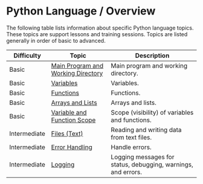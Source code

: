 # Python Language / Overview #

The following table lists information about specific Python language topics.
These topics are support lessons and training sessions.
Topics are listed generally in order of basic to advanced.

| **Difficulty** | **Topic** | **Description** |
| -- | -- | -- |
| Basic | [Main Program and Working Directory](main-program/main-program.md) | Main program and working directory. |
| Basic | [Variables](variables/variables.md) | Variables. |
| Basic | [Functions](functions/functions.md) | Functions. |
| Basic | [Arrays and Lists](arrays-and-lists/arrays-and-lists.md) | Arrays and lists. |
| Basic | [Variable and Function Scope](scope/scope.md) | Scope (visibility) of variables and functions. |
| Intermediate | [Files (Text)](files-text/files-text.md) | Reading and writing data from text files. |
| Intermediate | [Error Handling](error-handling/error-handling.md) | Handle errors. |
| Intermediate | [Logging](logging/logging.md) | Logging messages for status, debugging, warnings, and errors. |
